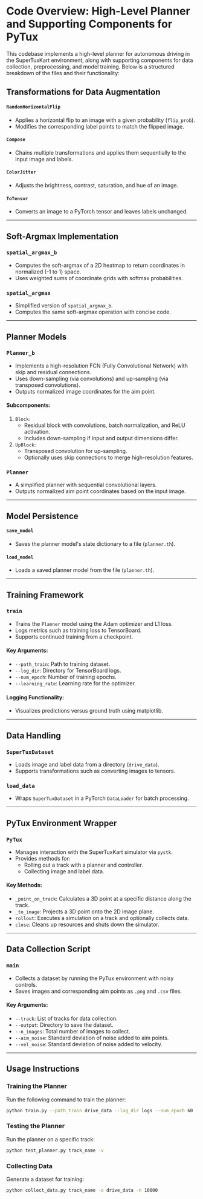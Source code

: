 # Code Overview: High-Level Planner and Supporting Components for PyTux

This codebase implements a high-level planner for autonomous driving in the SuperTuxKart environment, along with supporting components for data collection, preprocessing, and model training. Below is a structured breakdown of the files and their functionality:

## Transformations for Data Augmentation

#### `RandomHorizontalFlip`
- Applies a horizontal flip to an image with a given probability (`flip_prob`).
- Modifies the corresponding label points to match the flipped image.

#### `Compose`
- Chains multiple transformations and applies them sequentially to the input image and labels.

#### `ColorJitter`
- Adjusts the brightness, contrast, saturation, and hue of an image.

#### `ToTensor`
- Converts an image to a PyTorch tensor and leaves labels unchanged.

---

## Soft-Argmax Implementation

### `spatial_argmax_b`
- Computes the soft-argmax of a 2D heatmap to return coordinates in normalized (-1 to 1) space.
- Uses weighted sums of coordinate grids with softmax probabilities.

### `spatial_argmax`
- Simplified version of `spatial_argmax_b`.
- Computes the same soft-argmax operation with concise code.

---

## Planner Models

### `Planner_b`
- Implements a high-resolution FCN (Fully Convolutional Network) with skip and residual connections.
- Uses down-sampling (via convolutions) and up-sampling (via transposed convolutions).
- Outputs normalized image coordinates for the aim point.

#### Subcomponents:
1. `Block`:
   - Residual block with convolutions, batch normalization, and ReLU activation.
   - Includes down-sampling if input and output dimensions differ.
2. `UpBlock`:
   - Transposed convolution for up-sampling.
   - Optionally uses skip connections to merge high-resolution features.

### `Planner`
- A simplified planner with sequential convolutional layers.
- Outputs normalized aim point coordinates based on the input image.

---

## Model Persistence

#### `save_model`
- Saves the planner model's state dictionary to a file (`planner.th`).

#### `load_model`
- Loads a saved planner model from the file (`planner.th`).

---

## Training Framework

### `train`
- Trains the `Planner` model using the Adam optimizer and L1 loss.
- Logs metrics such as training loss to TensorBoard.
- Supports continued training from a checkpoint.

#### Key Arguments:
- `--path_train`: Path to training dataset.
- `--log_dir`: Directory for TensorBoard logs.
- `--num_epoch`: Number of training epochs.
- `--learning_rate`: Learning rate for the optimizer.

#### Logging Functionality:
- Visualizes predictions versus ground truth using matplotlib.

---

## Data Handling

### `SuperTuxDataset`
- Loads image and label data from a directory (`drive_data`).
- Supports transformations such as converting images to tensors.

### `load_data`
- Wraps `SuperTuxDataset` in a PyTorch `DataLoader` for batch processing.

---

## PyTux Environment Wrapper

### `PyTux`
- Manages interaction with the SuperTuxKart simulator via `pystk`.
- Provides methods for:
  - Rolling out a track with a planner and controller.
  - Collecting image and label data.

#### Key Methods:
- `_point_on_track`: Calculates a 3D point at a specific distance along the track.
- `_to_image`: Projects a 3D point onto the 2D image plane.
- `rollout`: Executes a simulation on a track and optionally collects data.
- `close`: Cleans up resources and shuts down the simulator.

---

## Data Collection Script

### `main`
- Collects a dataset by running the PyTux environment with noisy controls.
- Saves images and corresponding aim points as `.png` and `.csv` files.

#### Key Arguments:
- `--track`: List of tracks for data collection.
- `--output`: Directory to save the dataset.
- `--n_images`: Total number of images to collect.
- `--aim_noise`: Standard deviation of noise added to aim points.
- `--vel_noise`: Standard deviation of noise added to velocity.

---

## Usage Instructions

### Training the Planner
Run the following command to train the planner:
```bash
python train.py --path_train drive_data --log_dir logs --num_epoch 60 --learning_rate 1e-3
```

### Testing the Planner
Run the planner on a specific track:
```bash
python test_planner.py track_name -v
```

### Collecting Data
Generate a dataset for training:
```bash
python collect_data.py track_name -o drive_data -n 10000
```


